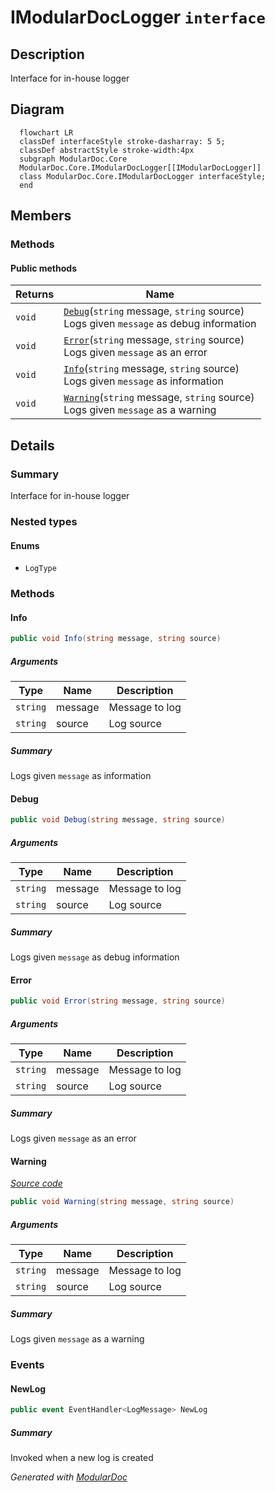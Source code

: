 # IModularDocLogger `interface`

## Description
Interface for in-house logger

## Diagram
```mermaid
  flowchart LR
  classDef interfaceStyle stroke-dasharray: 5 5;
  classDef abstractStyle stroke-width:4px
  subgraph ModularDoc.Core
  ModularDoc.Core.IModularDocLogger[[IModularDocLogger]]
  class ModularDoc.Core.IModularDocLogger interfaceStyle;
  end
```

## Members
### Methods
#### Public  methods
| Returns | Name |
| --- | --- |
| `void` | [`Debug`](#debug)(`string` message, `string` source)<br>Logs given `message` as debug information |
| `void` | [`Error`](#error)(`string` message, `string` source)<br>Logs given `message` as an error |
| `void` | [`Info`](#info)(`string` message, `string` source)<br>Logs given `message` as information |
| `void` | [`Warning`](#warning)(`string` message, `string` source)<br>Logs given `message` as a warning |

## Details
### Summary
Interface for in-house logger

### Nested types
#### Enums
 - `LogType`

### Methods
#### Info
```csharp
public void Info(string message, string source)
```
##### Arguments
| Type | Name | Description |
| --- | --- | --- |
| `string` | message | Message to log |
| `string` | source | Log source |

##### Summary
Logs given `message` as information

#### Debug
```csharp
public void Debug(string message, string source)
```
##### Arguments
| Type | Name | Description |
| --- | --- | --- |
| `string` | message | Message to log |
| `string` | source | Log source |

##### Summary
Logs given `message` as debug information

#### Error
```csharp
public void Error(string message, string source)
```
##### Arguments
| Type | Name | Description |
| --- | --- | --- |
| `string` | message | Message to log |
| `string` | source | Log source |

##### Summary
Logs given `message` as an error

#### Warning
[*Source code*](https://github.com///blob//src/Libraries/Core/ModularDoc.Members/Types/TreeNode.cs#L14)
```csharp
public void Warning(string message, string source)
```
##### Arguments
| Type | Name | Description |
| --- | --- | --- |
| `string` | message | Message to log |
| `string` | source | Log source |

##### Summary
Logs given `message` as a warning

### Events
#### NewLog
```csharp
public event EventHandler<LogMessage> NewLog
```
##### Summary
Invoked when a new log is created

*Generated with* [*ModularDoc*](https://github.com/hailstorm75/ModularDoc)
